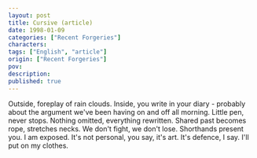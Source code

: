 ```yaml
---
layout: post
title: Cursive (article)
date: 1998-01-09
categories: ["Recent Forgeries"]
characters: 
tags: ["English", "article"]
origin: ["Recent Forgeries"]
pov: 
description: 
published: true
---
```


Outside, foreplay of rain clouds. Inside, you write in your diary - probably about the argument we've been having on and off all morning. Little pen, never stops. Nothing omitted, everything rewritten. Shared past becomes rope, stretches necks. We don't fight, we don't lose. Shorthands present you. I am exposed. It's not personal, you say, it's art. It's defence, I say. I'll put on my clothes.

